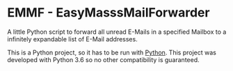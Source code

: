 # EMMF - EasyMasssMailForwarder

A little Python script to forward all unread E-Mails in a specified Mailbox to a infinitely expandable list of E-Mail addresses.


This is a Python project, so it has to be run with [Python](https://www.python.org/).
This project was developed with Python 3.6 so no other compatibility is guaranteed.
